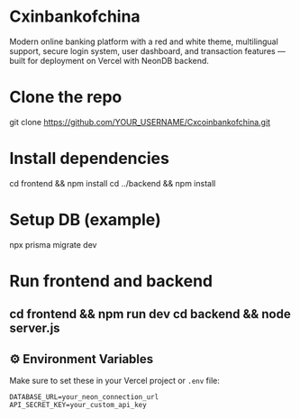 # Cxinbankofchina
Modern online banking platform with a red and white theme, multilingual support, secure login system, user dashboard, and transaction features — built for deployment on Vercel with NeonDB backend.
# Clone the repo
git clone https://github.com/YOUR_USERNAME/Cxcoinbankofchina.git

# Install dependencies
cd frontend && npm install
cd ../backend && npm install

# Setup DB (example)
npx prisma migrate dev

# Run frontend and backend
cd frontend && npm run dev
cd backend && node server.js
---

## ⚙️ Environment Variables

Make sure to set these in your Vercel project or `.env` file:

```env
DATABASE_URL=your_neon_connection_url
API_SECRET_KEY=your_custom_api_key
